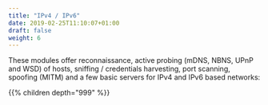 ```yaml
---
title: "IPv4 / IPv6"
date: 2019-02-25T11:10:07+01:00
draft: false
weight: 6
---
```


These modules offer reconnaissance, active probing (mDNS, NBNS, UPnP and WSD) of hosts, sniffing / credentials harvesting, port scanning, spoofing (MITM) and a few basic servers for IPv4 and IPv6 based networks:

{{% children depth="999" %}}
